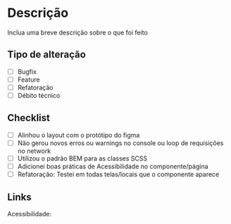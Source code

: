 # Descrição

Inclua uma breve descrição sobre o que foi feito

## Tipo de alteração

- [ ] Bugfix
- [ ] Feature
- [ ] Refatoração
- [ ] Débito técnico

## Checklist

- [ ] Alinhou o layout com o protótipo do figma
- [ ] Não gerou novos erros ou warnings no console ou loop de requisições no network
- [ ] Utilizou o padrão BEM para as classes SCSS
- [ ] Adicionei boas práticas de Acessibilidade no componente/página
- [ ] Refatoração: Testei em todas telas/locais que o componente aparece

## Links

Acessibilidade: 